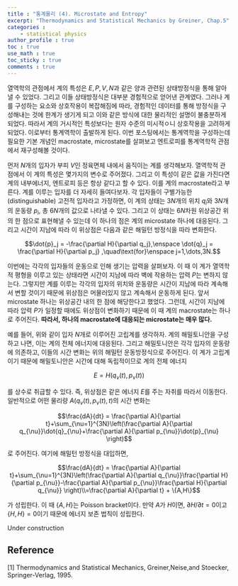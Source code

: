 ```yaml
---
title : "통계물리 (4). Microstate and Entropy"
excerpt: "Thermodynamics and Statistical Mechanics by Greiner, Chap.5"
categories :
    - statistical physics
author_profile : true
toc : true
use_math : true
toc_sticky : true
comments : true
---
```


열역학의 관점에서 계의 특성은 $E,P,V,N$과 같은 양과 관련된 상태방정식을 통해 알아낼 수 있었다. 그리고 이들 상태방정식은 대부분 경험적으로 얻어낸 관계였다. 그러나 계를 구성하는 요소와 상호작용이 복잡해짐에 따라, 경험적인 데이터를 통해 방정식을 구성해내는 것에 한계가 생기게 되고 이와 같은 방식에 대한 물리적인 설명이 불충분하게 되었다. 따라서 계의 거시적인 특성보다는 원자 수준의 미시적ㅇ니 상호작용을 고려하게 되었다. 이로부터 통계역학이 출발하게 된다. 이번 포스팅에서는 통계역학을 구성하는데 필요한 기본 개념인 macrostate, microstate를 살펴보고 엔트로피를 통계역학적 관점에서 재구성해볼 것이다.

먼저 $N$개의 입자가 부피 $V$인 정육면체 내에서 움직이는 계를 생각해보자. 열역학적 관점에서 이 계의 특성은 몇가지의 변수로 주어졌다. 그리고 이 특성이 같은 값을 가진다면 계의 내부에너지, 엔트로피 등은 항상 같다고 할 수 있다. 이를 계의 macrostate라고 부른다. 계를 이루는 입자를 더 자세히 들여다보자. 각 입자들이 구별가능한(distinguishable) 고전적 입자라고 가정하면, 이 계의 상태는 $3N$개의 위치 $q_i$와 $3N$개의 운동량 $p_i$, 총 $6N$개의 값으로 나타낼 수 있다. 그리고 이 상태는 $6N$차원 위상공간 위의 한 점으로 표현해낼 수 있는데 이 하나의 점은 계의 microstate 하나에 대응된다. 그리고 시간이 지남에 따라 이 위상점은 다음과 같은 해밀턴 방정식을 따라 변화한다.

$$\dot{p}_j = -\frac{\partial H}{\partial q_j},\enspace \dot{q}_j = \frac{\partial H}{\partial p_j} ,\quad\text{for}\enspace j=1,\dots,3N.$$

이번에는 각각의 입자들의 운동으로 인해 생기는 압력을 살펴보자. 이 때 이 계가 열역학적 평형을 이루고 있는 상태라면 시간이 지남에 따라 벽에 작용하는 압력 $P$는 변하지 않는다. 그렇지만 계를 이루는 각각의 입자의 위치와 운동량은 시간이 지남에 따라 계속해서 변할 것이기 때문에 위상점은 머물러있지 않고 계속해서 운동하게 된다. 앞서 microstate 하나는 위상공간 내의 한 점에 해당한다고 했었다. 그런데, 시간이 지남에 따라 압력 $P$가 일정할 때에도 위상점이 변화하기 때문에 이 때 계의 macrostate는 하나로 주어진다. **따라서, 하나의 macrostate에 대응되는 microstate는 매우 많다.**

예를 들어, 위와 같이 입자 $N$개로 이루어진 고립계를 생각하자. 계의 해밀토니안을 구성하고 나면, 이는 계의 전체 에너지에 대응된다. 그리고 해밀토니안은 각각 입자의 운동량에 의존하고, 이들의 시간 변화는 위의 해밀턴 운동방정식으로 주어진다. 이 계가 고립계이기 때문에 해밀토니안은 시간에 대해 독립적이므로 계의 전체 에너지

$$E=H(q_{\nu}(t),p_{\nu}(t))$$

를 상수로 취급할 수 있다. 즉, 위상점은 같은 에너지 $E$를 주는 자취를 따라서 이동한다. 일반적으로 어떤 물리량 $A(q_{\nu}(t),p_{\nu}(t),t)$의 시간 변화는

$$\frac{dA}{dt} = \frac{\partial A}{\partial t}+\sum_{\nu=1}^{3N}\left(\frac{\partial A}{\partial q_{\nu}}\dot{q}_{\nu}+\frac{\partial A}{\partial p_{\nu}}\dot{p}_{\nu} \right)$$

로 주어진다. 여기에 해밀턴 방정식을 대입하면,

$$\frac{dA}{dt} = \frac{\partial A}{\partial t}+\sum_{\nu=1}^{3N}\left(\frac{\partial A}{\partial q_{\nu}}\frac{\partial H}{\partial p_{\nu}}-\frac{\partial A}{\partial p_{\nu}}\frac{\partial H}{\partial q_{\nu}} \right)\\=\frac{\partial A}{\partial t} + \{A,H\}$$

가 성립한다. 이 때 $\{A,H\}$는 Poisson bracket이다. 만약 $A$가 $H$이면, $\partial H/\partial t =0$이고 $\{H,H\}=0$이기 때문에 에너지 보존 법칙이 성립한다. 

Under construction






## Reference

[1] Thermodynamics and Statistical Mechanics, Greiner,Neise,and Stoecker, Springer-Verlag, 1995.


   
